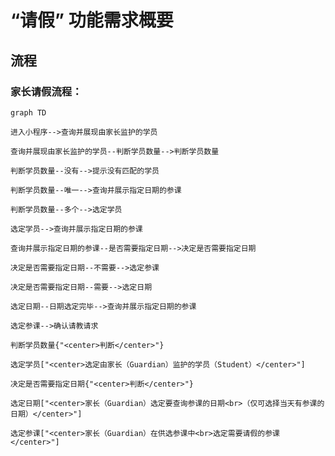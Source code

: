 # “请假” 功能需求概要

## 流程

### 家长请假流程：

```mermaid
graph TD

进入小程序-->查询并展现由家长监护的学员

查询并展现由家长监护的学员--判断学员数量-->判断学员数量

判断学员数量--没有-->提示没有匹配的学员

判断学员数量--唯一-->查询并展示指定日期的参课

判断学员数量--多个-->选定学员

选定学员-->查询并展示指定日期的参课

查询并展示指定日期的参课--是否需要指定日期-->决定是否需要指定日期

决定是否需要指定日期--不需要-->选定参课

决定是否需要指定日期--需要-->选定日期

选定日期--日期选定完毕-->查询并展示指定日期的参课

选定参课-->确认请教请求

判断学员数量{"<center>判断</center>"}

选定学员["<center>选定由家长（Guardian）监护的学员（Student）</center>"]

决定是否需要指定日期{"<center>判断</center>"}

选定日期["<center>家长（Guardian）选定要查询参课的日期<br>（仅可选择当天有参课的日期）</center>"]

选定参课["<center>家长（Guardian）在供选参课中<br>选定需要请假的参课</center>"]


```
<!--stackedit_data:
eyJoaXN0b3J5IjpbMjEwMjk2OTA1MywtMTU0OTU1NzYyMCwxMz
Q3MTg3NzQ2LDMxNDc5Nzk1NSwtNTI5NTgyMjQsMTEwMjM2OTUz
LDg0MjQwNTAwNiwxOTQ5ODk1MTUzLC0zOTM0Njc1OTIsLTEyOD
gyMTI2MTMsMTk2OTU3ODQ2MSwtMjEwOTQ3MzYzMiw2NTM4NzY2
MSwyMzY4NDM0MywyMTAzOTIzMzIyLDgzMjU1ODQ5NCwtMTMwMD
IwOTk1NCw3MzA5OTgxMTZdfQ==
-->